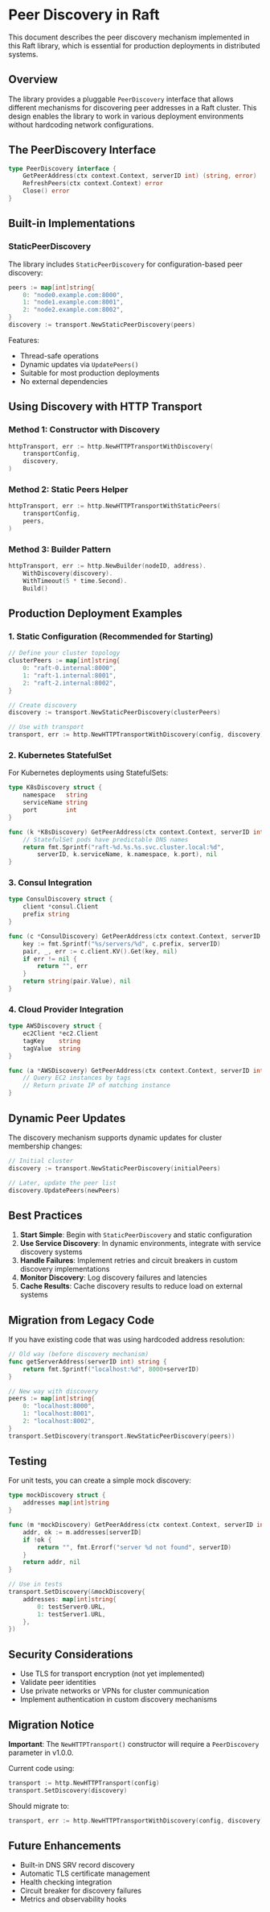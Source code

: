 # Peer Discovery in Raft

This document describes the peer discovery mechanism implemented in this Raft library, which is essential for production deployments in distributed systems.

## Overview

The library provides a pluggable `PeerDiscovery` interface that allows different mechanisms for discovering peer addresses in a Raft cluster. This design enables the library to work in various deployment environments without hardcoding network configurations.

## The PeerDiscovery Interface

```go
type PeerDiscovery interface {
    GetPeerAddress(ctx context.Context, serverID int) (string, error)
    RefreshPeers(ctx context.Context) error
    Close() error
}
```

## Built-in Implementations

### StaticPeerDiscovery

The library includes `StaticPeerDiscovery` for configuration-based peer discovery:

```go
peers := map[int]string{
    0: "node0.example.com:8000",
    1: "node1.example.com:8001",
    2: "node2.example.com:8002",
}
discovery := transport.NewStaticPeerDiscovery(peers)
```

Features:
- Thread-safe operations
- Dynamic updates via `UpdatePeers()`
- Suitable for most production deployments
- No external dependencies

## Using Discovery with HTTP Transport

### Method 1: Constructor with Discovery

```go
httpTransport, err := http.NewHTTPTransportWithDiscovery(
    transportConfig,
    discovery,
)
```

### Method 2: Static Peers Helper

```go
httpTransport, err := http.NewHTTPTransportWithStaticPeers(
    transportConfig,
    peers,
)
```

### Method 3: Builder Pattern

```go
httpTransport, err := http.NewBuilder(nodeID, address).
    WithDiscovery(discovery).
    WithTimeout(5 * time.Second).
    Build()
```

## Production Deployment Examples

### 1. Static Configuration (Recommended for Starting)

```go
// Define your cluster topology
clusterPeers := map[int]string{
    0: "raft-0.internal:8000",
    1: "raft-1.internal:8001",
    2: "raft-2.internal:8002",
}

// Create discovery
discovery := transport.NewStaticPeerDiscovery(clusterPeers)

// Use with transport
transport, err := http.NewHTTPTransportWithDiscovery(config, discovery)
```

### 2. Kubernetes StatefulSet

For Kubernetes deployments using StatefulSets:

```go
type K8sDiscovery struct {
    namespace   string
    serviceName string
    port        int
}

func (k *K8sDiscovery) GetPeerAddress(ctx context.Context, serverID int) (string, error) {
    // StatefulSet pods have predictable DNS names
    return fmt.Sprintf("raft-%d.%s.%s.svc.cluster.local:%d", 
        serverID, k.serviceName, k.namespace, k.port), nil
}
```

### 3. Consul Integration

```go
type ConsulDiscovery struct {
    client *consul.Client
    prefix string
}

func (c *ConsulDiscovery) GetPeerAddress(ctx context.Context, serverID int) (string, error) {
    key := fmt.Sprintf("%s/servers/%d", c.prefix, serverID)
    pair, _, err := c.client.KV().Get(key, nil)
    if err != nil {
        return "", err
    }
    return string(pair.Value), nil
}
```

### 4. Cloud Provider Integration

```go
type AWSDiscovery struct {
    ec2Client *ec2.Client
    tagKey    string
    tagValue  string
}

func (a *AWSDiscovery) GetPeerAddress(ctx context.Context, serverID int) (string, error) {
    // Query EC2 instances by tags
    // Return private IP of matching instance
}
```

## Dynamic Peer Updates

The discovery mechanism supports dynamic updates for cluster membership changes:

```go
// Initial cluster
discovery := transport.NewStaticPeerDiscovery(initialPeers)

// Later, update the peer list
discovery.UpdatePeers(newPeers)
```

## Best Practices

1. **Start Simple**: Begin with `StaticPeerDiscovery` and static configuration
2. **Use Service Discovery**: In dynamic environments, integrate with service discovery systems
3. **Handle Failures**: Implement retries and circuit breakers in custom discovery implementations
4. **Monitor Discovery**: Log discovery failures and latencies
5. **Cache Results**: Cache discovery results to reduce load on external systems

## Migration from Legacy Code

If you have existing code that was using hardcoded address resolution:

```go
// Old way (before discovery mechanism)
func getServerAddress(serverID int) string {
    return fmt.Sprintf("localhost:%d", 8000+serverID)
}

// New way with discovery
peers := map[int]string{
    0: "localhost:8000",
    1: "localhost:8001",
    2: "localhost:8002",
}
transport.SetDiscovery(transport.NewStaticPeerDiscovery(peers))
```

## Testing

For unit tests, you can create a simple mock discovery:

```go
type mockDiscovery struct {
    addresses map[int]string
}

func (m *mockDiscovery) GetPeerAddress(ctx context.Context, serverID int) (string, error) {
    addr, ok := m.addresses[serverID]
    if !ok {
        return "", fmt.Errorf("server %d not found", serverID)
    }
    return addr, nil
}

// Use in tests
transport.SetDiscovery(&mockDiscovery{
    addresses: map[int]string{
        0: testServer0.URL,
        1: testServer1.URL,
    },
})
```

## Security Considerations

- Use TLS for transport encryption (not yet implemented)
- Validate peer identities
- Use private networks or VPNs for cluster communication
- Implement authentication in custom discovery mechanisms

## Migration Notice

**Important**: The `NewHTTPTransport()` constructor will require a `PeerDiscovery` parameter in v1.0.0. 

Current code using:
```go
transport := http.NewHTTPTransport(config)
transport.SetDiscovery(discovery)
```

Should migrate to:
```go
transport, err := http.NewHTTPTransportWithDiscovery(config, discovery)
```


## Future Enhancements

- Built-in DNS SRV record discovery
- Automatic TLS certificate management
- Health checking integration
- Circuit breaker for discovery failures
- Metrics and observability hooks